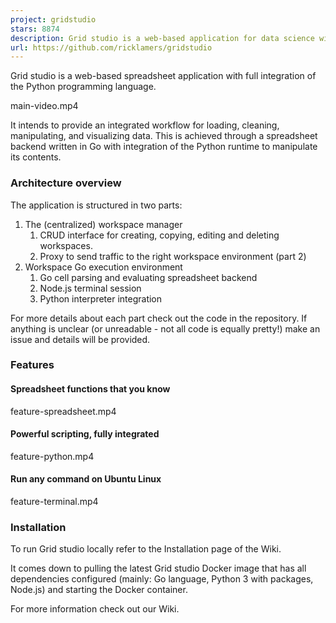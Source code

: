 ```yaml
---
project: gridstudio
stars: 8874
description: Grid studio is a web-based application for data science with full integration of open source data science frameworks and languages.
url: https://github.com/ricklamers/gridstudio
---
```


Grid studio is a web-based spreadsheet application with full integration of the Python programming language.

main-video.mp4

It intends to provide an integrated workflow for loading, cleaning, manipulating, and visualizing data. This is achieved through a spreadsheet backend written in Go with integration of the Python runtime to manipulate its contents.

### Architecture overview

The application is structured in two parts:

1.  The (centralized) workspace manager
    1.  CRUD interface for creating, copying, editing and deleting workspaces.
    2.  Proxy to send traffic to the right workspace environment (part 2)
2.  Workspace Go execution environment
    1.  Go cell parsing and evaluating spreadsheet backend
    2.  Node.js terminal session
    3.  Python interpreter integration

For more details about each part check out the code in the repository. If anything is unclear (or unreadable - not all code is equally pretty!) make an issue and details will be provided.

### Features

#### Spreadsheet functions that you know

feature-spreadsheet.mp4

#### Powerful scripting, fully integrated

feature-python.mp4

#### Run any command on Ubuntu Linux

feature-terminal.mp4

### Installation

To run Grid studio locally refer to the Installation page of the Wiki.

It comes down to pulling the latest Grid studio Docker image that has all dependencies configured (mainly: Go language, Python 3 with packages, Node.js) and starting the Docker container.

For more information check out our Wiki.
